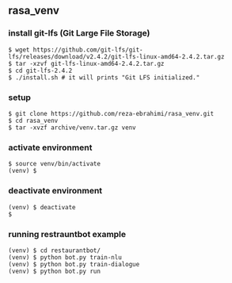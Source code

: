 ## rasa_venv

### install git-lfs (Git Large File Storage)
```console
$ wget https://github.com/git-lfs/git-lfs/releases/download/v2.4.2/git-lfs-linux-amd64-2.4.2.tar.gz
$ tar -xzvf git-lfs-linux-amd64-2.4.2.tar.gz
$ cd git-lfs-2.4.2
$ ./install.sh # it will prints "Git LFS initialized."
```

### setup
```console
$ git clone https://github.com/reza-ebrahimi/rasa_venv.git
$ cd rasa_venv
$ tar -xvzf archive/venv.tar.gz venv
```

### activate environment
```console
$ source venv/bin/activate
(venv) $
```

### deactivate environment
```console
(venv) $ deactivate
$
```

### running restrauntbot example
```console
(venv) $ cd restaurantbot/
(venv) $ python bot.py train-nlu
(venv) $ python bot.py train-dialogue
(venv) $ python bot.py run
```
